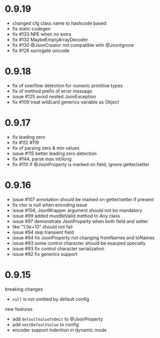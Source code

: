 # 0.9.19
* changed cfg class name to hashcode based
* fix static codegen
* fix #133 NPE when no extra
* fix #132 MaybeEmptyArrayDecoder
* fix #130 @JsonCreator not compatible with @JsonIgnore
* fix #126 surrogate unicode

# 0.9.18
* fix of overflow detection for numeric primitive types
* fix of method prefix of error message
* issue #125 avoid nested JsonException
* fix #109 treat wildcard generics variable as Object

# 0.9.17
* fix leading zero
* fix #112 #119
* fix of parsing zero & min values
* issue #115 better leading zero detection
* fix #144, parse max int/long
* fix #110 if @JsonProperty is marked on field, ignore getter/setter

# 0.9.16

* issue #107 annotation should be marked on getter/setter if present
* fix ctor is null when encoding issue
* issue #104, JsonWrapper argument should not be mandatory
* issue #99 added mustBeValid method to Any class
* issue #97 demonstrate JsonProperty when both field and setter
* like "1.0e+10" should not fail
* issue #94 skip transient field
* issue #94 fix JsonProperty not changing fromNames and toNames
* issue #93 some control character should be esacped specially
* issue #93 fix control character serialization
* issue #92 fix generics support

# 0.9.15

breaking changes

* `null` is not omitted by default config

new features

* add `defaultValueToOmit` to @JsonProperty
* add `omitDefaultValue` to config
* encoder support indention in dynamic mode